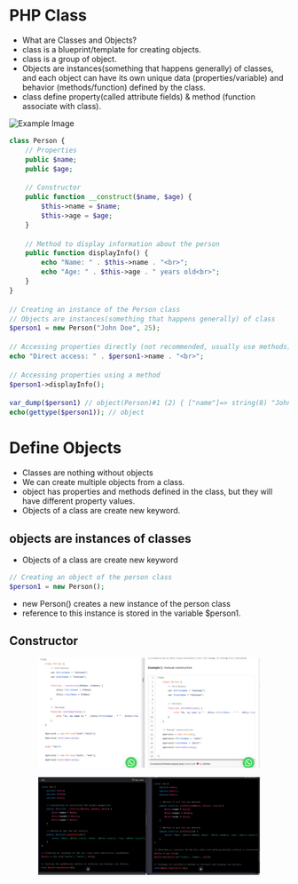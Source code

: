 # PHP Class

- What are Classes and Objects?
- class is a blueprint/template for creating objects. 
- class is a group of object. 
- Objects are instances(something that happens generally) of classes, and each object can have its own unique data (properties/variable)    and behavior (methods/function) defined by the class.
- class define property(called attribute fields) & method (function associate with class).

![Example Image](https://res.cloudinary.com/practicaldev/image/fetch/s--Z7gaICxN--/c_limit%2Cf_auto%2Cfl_progressive%2Cq_auto%2Cw_880/https://dev-to-uploads.s3.amazonaws.com/i/69esbt14hjr4yca0a1g2.png)

``` php
class Person {
    // Properties
    public $name;
    public $age;

    // Constructor
    public function __construct($name, $age) {
        $this->name = $name;
        $this->age = $age;
    }

    // Method to display information about the person
    public function displayInfo() {
        echo "Name: " . $this->name . "<br>";
        echo "Age: " . $this->age . " years old<br>";
    }
}

// Creating an instance of the Person class
// Objects are instances(something that happens generally) of class
$person1 = new Person("John Doe", 25);

// Accessing properties directly (not recommended, usually use methods)
echo "Direct access: " . $person1->name . "<br>";

// Accessing properties using a method
$person1->displayInfo();

var_dump($person1) // object(Person)#1 (2) { ["name"]=> string(8) "John Doe" ["age"]=> int(25) }
echo(gettype($person1)); // object
```




# Define Objects

- Classes are nothing without objects
- We can create multiple objects from a class. 
- object has properties and methods defined in the class, but they will have different property values.
- Objects of a class are create new keyword.


## objects are instances of classes

- Objects of a class are create new keyword
``` php
// Creating an object of the person class
$person1 = new Person();
```
- new Person() creates a new instance of the person class
- reference to this instance is stored in the variable $person1.


## Constructor 

  <p align="center"><a href="Constructor.png" target="_blank"><img src="Constructor.png" width="400" alt="Inheritance"></a></p>
  <p align="center"><a href="Constructor1.png" target="_blank"><img src="Constructor1.png" width="400" alt="Inheritance"></a></p>
